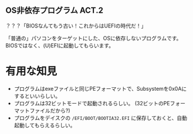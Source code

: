 OS非依存プログラム ACT.2
------------------------

？？？「BIOSなんてもう古い！これからはUEFIの時代だ！」

「普通の」パソコンをターゲットにした、OSに依存しないプログラムです。
BIOSではなく、(U)EFIに起動してもらいます。

有用な知見
==========

* プログラムはexeファイルと同じPEフォーマットで、Subsystemを0x0Aにするといいらしい。
* プログラムは32ビットモードで起動されるらしい。 (32ビットのPEフォーマットファイルだから?)
* プログラムをデイスクの `/EFI/BOOT/BOOTIA32.EFI` に保存しておくと、自動起動してもらえるらしい。
